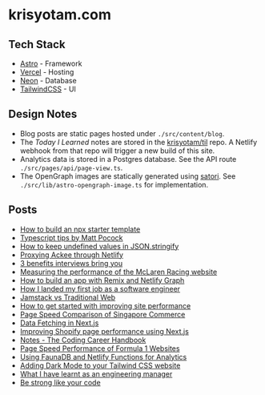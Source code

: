 # krisyotam.com

## Tech Stack

- [Astro](https://astro.build/) - Framework
- [Vercel](https://www.vercel.com/) - Hosting
- [Neon](https://neon.tech/) - Database
- [TailwindCSS](https://tailwindcss.com/) - UI

## Design Notes

- Blog posts are static pages hosted under `./src/content/blog`.
- The _Today I Learned_ notes are stored in the [krisyotam/til](https://github.com/krisyotam/til) repo. A Netlify webhook from that repo will trigger a new build of this site.
- Analytics data is stored in a Postgres database. See the API route `./src/pages/api/page-view.ts`.
- The OpenGraph images are statically generated using [satori](https://github.com/vercel/satori). See `./src/lib/astro-opengraph-image.ts` for implementation.

## Posts

<!-- BLOG-POST-LIST:START -->

- [How to build an npx starter template](https://krisyotam.com/how-to-build-an-npx-starter-template/)
- [Typescript tips by Matt Pocock](https://krisyotam.com/typescript-tips-by-matt-pocock/)
- [How to keep undefined values in JSON.stringify](https://krisyotam.com/how-to-keep-undefined-values-in-json.stringify/)
- [Proxying Ackee through Netlify](https://krisyotam.com/proxying-ackee-through-netlify/)
- [3 benefits interviews bring you](https://krisyotam.com/3-benefits-interviews-bring-you/)
- [Measuring the performance of the McLaren Racing website](https://krisyotam.com/measuring-the-performance-of-the-mclaren-racing-website/)
- [How to build an app with Remix and Netlify Graph](https://krisyotam.com/how-to-build-an-app-with-remix-and-netlify-graph/)
- [How I landed my first job as a software engineer](https://krisyotam.com/how-i-landed-my-first-job-as-a-software-engineer/)
- [Jamstack vs Traditional Web](https://krisyotam.com/jamstack-vs-traditional-web/)
- [How to get started with improving site performance](https://krisyotam.com/how-to-get-started-with-improving-site-performance/)
- [Page Speed Comparison of Singapore Commerce](https://krisyotam.com/page-speed-comparison-of-singapore-commerce/)
- [Data Fetching in Next.js](https://krisyotam.com/data-fetching-in-next.js/)
- [Improving Shopify page performance using Next.js](https://krisyotam.com/improving-shopify-page-performance-using-next.js/)
- [Notes - The Coding Career Handbook](https://krisyotam.com/notes-the-coding-career-handbook/)
- [Page Speed Performance of Formula 1 Websites](https://krisyotam.com/page-speed-performance-of-formula-1-websites/)
- [Using FaunaDB and Netlify Functions for Analytics](https://krisyotam.com/using-faunadb-and-netlify-functions-for-analytics/)
- [Adding Dark Mode to your Tailwind CSS website](https://krisyotam.com/adding-dark-mode-to-your-tailwind-css-website/)
- [What I have learnt as an engineering manager](https://krisyotam.com/what-i-have-learnt-as-an-engineering-manager/)
- [Be strong like your code](https://krisyotam.com/be-strong-like-your-code/)
<!-- BLOG-POST-LIST:END -->
